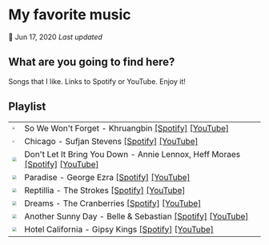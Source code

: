 # My favorite music

📅 Jun 17, 2020 *Last updated* 



## What are you going to find here?

Songs that I like. Links to Spotify or YouTube. Enjoy it!

## Playlist

|                                                              |                                                              |
| ------------------------------------------------------------ | ------------------------------------------------------------ |
| <img src="http://i.imgur.com/Id7bP9V.png" style="zoom: 33%;" /> | So We Won't Forget - Khruangbin [[Spotify]](https://open.spotify.com/track/1sL0oHu8NCQpImkjxkoVXj?si=egMsAkckRGylnqzRaU811g) [[YouTube]](https://www.youtube.com/watch?v=e7hsV5gSVdY) |
| <img src="http://i.imgur.com/MW4dkta.png" style="zoom: 25%;" /> | Chicago - Sufjan Stevens [[Spotify]](https://open.spotify.com/track/7Bo0xLcXWx3pdhqwthqGaz?si=mP66SXB8SGG2TAsIjJFFUw) [[YouTube]](https://www.youtube.com/watch?v=c_-cUdmdWgU) |
| <img src="http://i.imgur.com/swaZoZv.png" style="zoom: 50%;" /> | Don't Let It Bring You Down - Annie Lennox, Heff Moraes [[Spotify]](https://open.spotify.com/track/28MXz5RstGpOYyup7teXyd?si=NVhD3zb9SMu5rmkL98gtyw) [[YouTube]](https://www.youtube.com/watch?v=6cIRzBPN_J0) |
| <img src="http://i.imgur.com/mbl7LxJ.png" style="zoom:50%;" /> | Paradise - George Ezra [[Spotify]](https://open.spotify.com/track/38zwkK6TtTjIW9tpYBfZ3D?si=9laiGd3xTKSz5HN23ZY2Lw) [[YouTube]](https://www.youtube.com/watch?v=MDCV-8h9d7Y) |
| <img src="http://i.imgur.com/QymCdvU.png" style="zoom:50%;" /> | Reptillia - The Strokes [[Spotify]](https://open.spotify.com/track/57Xjny5yNzAcsxnusKmAfA?si=4zse--hhSByIi_NHt2uvOg) [[YouTube]](https://www.youtube.com/watch?v=hZvitm7eK9c) |
| <img src="http://i.imgur.com/jPxD5bz.png" style="zoom:50%;" /> | Dreams - The Cranberries [[Spotify]](https://open.spotify.com/track/4JGKZS7h4Qa16gOU3oNETV?si=AQocJhNCRpmYvXWOf8_qEA) [[YouTube]](https://www.youtube.com/watch?v=Yam5uK6e-bQ) |
| <img src="http://i.imgur.com/oidfwFi.png" style="zoom:50%;" /> | Another Sunny Day - Belle & Sebastian [[Spotify]](https://open.spotify.com/track/6o1nYsoWYTanzUdHidFDg8?si=OBg5qifsQaGv0hc5kz7wEQ) [[YouTube]](https://www.youtube.com/watch?v=rx08E0b0Rs0) |
| <img src="http://i.imgur.com/Xwx2RRB.png" style="zoom:50%;" /> | Hotel California - Gipsy Kings [[Spotify]](https://open.spotify.com/track/383LM93rT5NdU2Le0qu4Xk?si=6FH3kQhwTCuhhKB31mi2rQ) [[YouTube]](https://www.youtube.com/watch?v=nVNAqNZcpB4) |

